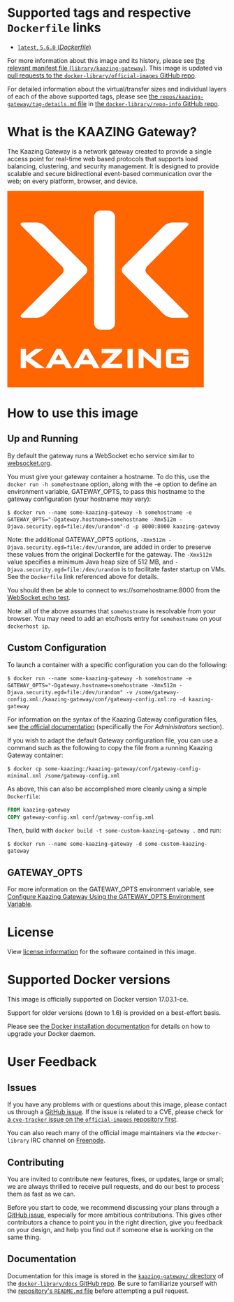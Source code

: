 <!--

********************************************************************************

WARNING:

    DO NOT EDIT "kaazing-gateway/README.md"

    IT IS AUTO-GENERATED

    (from the other files in "kaazing-gateway/" combined with a set of templates)

********************************************************************************

-->

# Supported tags and respective `Dockerfile` links

-	[`latest`, `5.6.0` (*Dockerfile*)](https://github.com/kaazing/gateway.docker/blob/a40c8da9d2c2925bdd78b9a6d1b6da3fe89322d1/Dockerfile)

For more information about this image and its history, please see [the relevant manifest file (`library/kaazing-gateway`)](https://github.com/docker-library/official-images/blob/master/library/kaazing-gateway). This image is updated via [pull requests to the `docker-library/official-images` GitHub repo](https://github.com/docker-library/official-images/pulls?q=label%3Alibrary%2Fkaazing-gateway).

For detailed information about the virtual/transfer sizes and individual layers of each of the above supported tags, please see [the `repos/kaazing-gateway/tag-details.md` file](https://github.com/docker-library/repo-info/blob/master/repos/kaazing-gateway/tag-details.md) in [the `docker-library/repo-info` GitHub repo](https://github.com/docker-library/repo-info).

# What is the KAAZING Gateway?

The Kaazing Gateway is a network gateway created to provide a single access point for real-time web based protocols that supports load balancing, clustering, and security management. It is designed to provide scalable and secure bidirectional event-based communication over the web; on every platform, browser, and device.

![logo](https://raw.githubusercontent.com/docker-library/docs/ba0031dd881f3b95d30ebf1d6094e99985d8eb6d/kaazing-gateway/logo.png)

# How to use this image

## Up and Running

By default the gateway runs a WebSocket echo service similar to [websocket.org](https://www.websocket.org/echo.html).

You must give your gateway container a hostname. To do this, use the `docker run -h somehostname` option, along with the -e option to define an environment variable, GATEWAY_OPTS, to pass this hostname to the gateway configuration (your hostname may vary):

```console
$ docker run --name some-kaazing-gateway -h somehostname -e GATEWAY_OPTS="-Dgateway.hostname=somehostname -Xmx512m -Djava.security.egd=file:/dev/urandom"-d -p 8000:8000 kaazing-gateway
```

Note: the additional GATEWAY_OPTS options, `-Xmx512m -Djava.security.egd=file:/dev/urandom`, are added in order to preserve these values from the original Dockerfile for the gateway. The `-Xmx512m` value specifies a minimum Java heap size of 512 MB, and `-Djava.security.egd=file:/dev/urandom` is to facilitate faster startup on VMs. See the `Dockerfile` link referenced above for details.

You should then be able to connect to ws://somehostname:8000 from the [WebSocket echo test](https://www.websocket.org/echo.html).

Note: all of the above assumes that `somehostname` is resolvable from your browser. You may need to add an etc/hosts entry for `somehostname` on your `dockerhost ip`.

## Custom Configuration

To launch a container with a specific configuration you can do the following:

```console
$ docker run --name some-kaazing-gateway -h somehostname -e GATEWAY_OPTS="-Dgateway.hostname=somehostname -Xmx512m -Djava.security.egd=file:/dev/urandom" -v /some/gateway-config.xml:/kaazing-gateway/conf/gateway-config.xml:ro -d kaazing-gateway
```

For information on the syntax of the Kaazing Gateway configuration files, see [the official documentation](https://kaazing.com/doc/5.0/index.html) (specifically the *For Administrators* section).

If you wish to adapt the default Gateway configuration file, you can use a command such as the following to copy the file from a running Kaazing Gateway container:

```console
$ docker cp some-kaazing:/kaazing-gateway/conf/gateway-config-minimal.xml /some/gateway-config.xml
```

As above, this can also be accomplished more cleanly using a simple `Dockerfile`:

```dockerfile
FROM kaazing-gateway
COPY gateway-config.xml conf/gateway-config.xml
```

Then, build with `docker build -t some-custom-kaazing-gateway .` and run:

```console
$ docker run --name some-kaazing-gateway -d some-custom-kaazing-gateway
```

## GATEWAY_OPTS

For more information on the GATEWAY_OPTS environment variable, see [Configure Kaazing Gateway Using the GATEWAY_OPTS Environment Variable](https://kaazing.com/doc/5.0/admin-reference/p_configure_gateway_opts/).

# License

View [license information](https://github.com/kaazing/gateway/blob/master/LICENSE.txt) for the software contained in this image.

# Supported Docker versions

This image is officially supported on Docker version 17.03.1-ce.

Support for older versions (down to 1.6) is provided on a best-effort basis.

Please see [the Docker installation documentation](https://docs.docker.com/installation/) for details on how to upgrade your Docker daemon.

# User Feedback

## Issues

If you have any problems with or questions about this image, please contact us through a [GitHub issue](https://github.com/kaazing/gateway.docker/issues). If the issue is related to a CVE, please check for [a `cve-tracker` issue on the `official-images` repository first](https://github.com/docker-library/official-images/issues?q=label%3Acve-tracker).

You can also reach many of the official image maintainers via the `#docker-library` IRC channel on [Freenode](https://freenode.net).

## Contributing

You are invited to contribute new features, fixes, or updates, large or small; we are always thrilled to receive pull requests, and do our best to process them as fast as we can.

Before you start to code, we recommend discussing your plans through a [GitHub issue](https://github.com/kaazing/gateway.docker/issues), especially for more ambitious contributions. This gives other contributors a chance to point you in the right direction, give you feedback on your design, and help you find out if someone else is working on the same thing.

## Documentation

Documentation for this image is stored in the [`kaazing-gateway/` directory](https://github.com/docker-library/docs/tree/master/kaazing-gateway) of the [`docker-library/docs` GitHub repo](https://github.com/docker-library/docs). Be sure to familiarize yourself with the [repository's `README.md` file](https://github.com/docker-library/docs/blob/master/README.md) before attempting a pull request.
